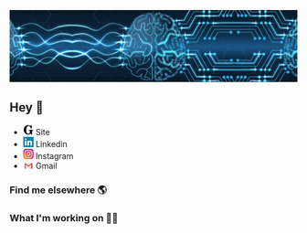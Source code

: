 ![Foto de Capa](images/foto-de-capa.jpeg)

## Hey 👋

- <a href="https://www.gabrielcaussi.com/"><img src="images/site-icon.svg" width="18"></a> Site
- <a href="https://www.linkedin.com/in/gabrielcaussi/"><img src="images/linkedin-icon.svg" width="18"/></a> Linkedin
- <a href="https://www.instagram.com/g_caussi/"><img src="images/instagram-icon.svg" width="18"></a> Instagram
- <a href="https://www.instagram.com/g_caussi/"><img src="images/gmail-icon.svg" width="18"></a> Gmail

### Find me elsewhere 🌎

### What I'm working on 👨‍💻

<!--
**gcaussi/gcaussi** is a ✨ _special_ ✨ repository because its `README.md` (this file) appears on your GitHub profile.

Here are some ideas to get you started:

- 🔭 I’m currently working on ...
- 🌱 I’m currently learning ...
- 👯 I’m looking to collaborate on ...
- 🤔 I’m looking for help with ...
- 💬 Ask me about ...
- 📫 How to reach me: ...
- 😄 Pronouns: ...
- ⚡ Fun fact: ...
-->
